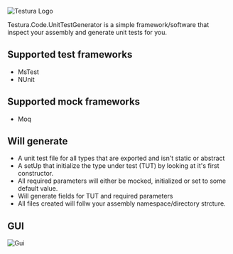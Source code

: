 ![Testura Logo](http://testura.net/Content/Images/logo2.png)


Testura.Code.UnitTestGenerator is a simple framework/software that inspect your assembly and generate unit tests for you. 

## Supported test frameworks

* MsTest
* NUnit 

## Supported mock frameworks

* Moq 

## Will generate

* A unit test file for all types that are exported and isn't static or abstract
* A setUp that initialize the type under test (TUT) by looking at it's first constructor. 
 * All required parameters will either be mocked, initialized or set to some default value.
 * Will generate fields for TUT and required parameters
* All files created will follw your assembly namespace/directory strcture. 

## GUI

![Gui](http://i.imgur.com/unqTfan.png)
